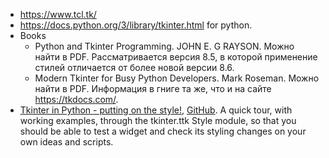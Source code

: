- https://www.tcl.tk/
- https://docs.python.org/3/library/tkinter.html for python.
- Books
  - Python and Tkinter Programming. JOHN E. G RAYSON. Можно найти в PDF. Рассматривается версия 8.5, в которой применение стилей отличается от более новой версии 8.6. 
  - Modern Tkinter for Busy Python Developers. Mark Roseman. Можно найти в PDF. Информация в гниге та же, что и на сайте https://tkdocs.com/.
- [Tkinter in Python - putting on the style!](https://tkinterttkstyle.readthedocs.io/en/latest/index.html), [GitHub](https://github.com/Edgar-Donk/tkinter.ttk.style). A quick tour, with working examples, through the tkinter.ttk Style module, so that you should be able to test a widget and check its styling changes on your own ideas and scripts.

